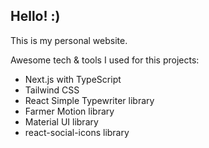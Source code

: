 ## Hello! :)

This is my personal website.

Awesome tech & tools I used for this projects:

- Next.js with TypeScript
- Tailwind CSS
- React Simple Typewriter library
- Farmer Motion library
- Material UI library
- react-social-icons library
